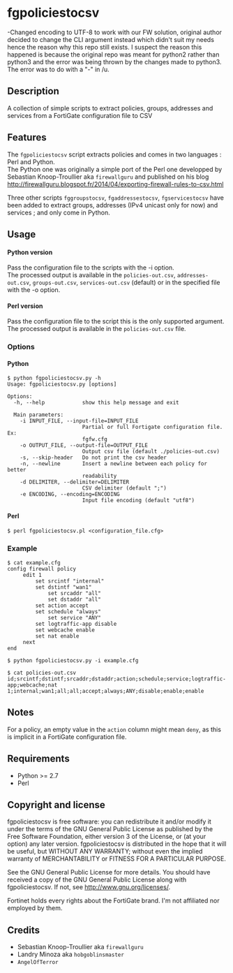 fgpoliciestocsv
===============
-Changed encoding to UTF-8 to work with our FW solution, original author decided to change the CLI argument instead which didn't suit my needs hence the reason why this repo still exists. I suspect the reason this happened is because the original repo was meant for python2 rather than python3 and the error was being thrown by the changes made to python3. The error was to do with a "-" in /u.

Description
-----------
A collection of simple scripts to extract policies, groups, addresses and services from a FortiGate configuration file to CSV

Features
--------
The `fgpoliciestocsv` script extracts policies and comes in two languages : Perl and Python.  
The Python one was originally a simple port of the Perl one developped by Sebastian Knoop-Troullier aka `firewallguru` and published on his blog http://firewallguru.blogspot.fr/2014/04/exporting-firewall-rules-to-csv.html

Three other scripts `fggroupstocsv`, `fgaddressestocsv`, `fgservicestocsv` have been added to extract groups, addresses (IPv4 unicast only for now) and services ; and only come in Python.


Usage
-----
#### Python version  
Pass the configuration file to the scripts with the -i option.  
The processed output is available in the `policies-out.csv`, `addresses-out.csv`, `groups-out.csv`, `services-out.csv` (default) or in the specified file with the -o option.  

#### Perl version  
Pass the configuration file to the script this is the only supported argument.  
The processed output is available in the `policies-out.csv` file.  

### Options
#### Python
```
$ python fgpoliciestocsv.py -h
Usage: fgpoliciestocsv.py [options]

Options:
  -h, --help            show this help message and exit

  Main parameters:
    -i INPUT_FILE, --input-file=INPUT_FILE
                        Partial or full Fortigate configuration file. Ex:
                        fgfw.cfg
    -o OUTPUT_FILE, --output-file=OUTPUT_FILE
                        Output csv file (default ./policies-out.csv)
    -s, --skip-header   Do not print the csv header
    -n, --newline       Insert a newline between each policy for better
                        readability
    -d DELIMITER, --delimiter=DELIMITER
                        CSV delimiter (default ";")
    -e ENCODING, --encoding=ENCODING
                        Input file encoding (default "utf8")
```

#### Perl
```
$ perl fgpoliciestocsv.pl <configuration_file.cfg>
```
  
  
### Example
```
$ cat example.cfg
config firewall policy
     edit 1
         set srcintf "internal"
         set dstintf "wan1"
             set srcaddr "all"
             set dstaddr "all"
         set action accept
         set schedule "always"
             set service "ANY"
         set logtraffic-app disable
         set webcache enable
         set nat enable
     next
end

$ python fgpoliciestocsv.py -i example.cfg

$ cat policies-out.csv
id;srcintf;dstintf;srcaddr;dstaddr;action;schedule;service;logtraffic-app;webcache;nat
1;internal;wan1;all;all;accept;always;ANY;disable;enable;enable
```

Notes
-----
For a policy, an empty value in the `action` column might mean `deny`, as this is implicit in a FortiGate configuration file.

Requirements
------------
* Python >= 2.7
* Perl

Copyright and license
---------------------
fgpoliciestocsv is free software: you can redistribute it and/or modify it under the terms of the GNU General Public License as published by the Free Software Foundation, either version 3 of the License, or (at your option) any later version.
fgpoliciestocsv is distributed in the hope that it will be useful, but WITHOUT ANY WARRANTY; without even the implied warranty of MERCHANTABILITY or FITNESS FOR A PARTICULAR PURPOSE.  

See the GNU General Public License for more details.
You should have received a copy of the GNU General Public License along with fgpoliciestocsv. 
If not, see http://www.gnu.org/licenses/.

Fortinet holds every rights about the FortiGate brand. I'm not affiliated nor employed by them.

Credits
-------
* Sebastian Knoop-Troullier aka `firewallguru`
* Landry Minoza aka `hobgoblinsmaster`
* `AngelOfTerror`
